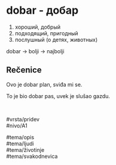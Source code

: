 # dobar - добар

1. хороший, добрый  
2. подходящий, пригодный  
3. послушный (о детях, животных)

dobar → bolji → najbolji

## Rečenice

Ovo je dobar plan, sviđa mi se.

To je bio dobar pas, uvek je slušao gazdu.

<br>

#vrsta/pridev  
#nivo/A1  

#tema/opis  
#tema/ljudi  
#tema/životinje  
#tema/svakodnevica  
